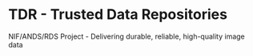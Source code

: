 # TDR - Trusted Data Repositories
NIF/ANDS/RDS Project - Delivering durable, reliable, high-quality image data
